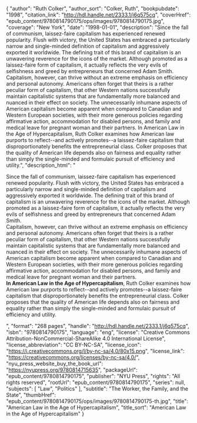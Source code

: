 {
  "author": "Ruth Colker",
  "author_sort": "Colker, Ruth",
  "bookpubdate": "1998",
  "citation_link": "http://hdl.handle.net/2333.1/j6q575cq",
  "coverHref": "epub_content/9780814790175/ops/images/9780814790175.jpg",
  "coverage": "New York",
  "date": "1998-01-01",
  "description": "Since the fall of communism, laissez-faire capitalism has experienced renewed popularity.  Flush with victory, the United States has embraced a particularly narrow and single-minded definition of capitalism and aggressively exported it worldwide.  The defining trait of this brand of capitalism is an unwavering reverence for the icons of the market. Although promoted as a laissez-faire form of capitalism, it actually reflects the very evils of selfishness and greed by entrepreneurs that concerned Adam Smith. Capitalism, however, can thrive without an extreme emphasis on efficiency and personal autonomy.  Americans often forget that theirs is a rather peculiar form of capitalism, that other Western nations successfully maintain capitalistic systems that are fundamentally more balanced and nuanced in their effect on society. The unnecessarily inhumane aspects of American capitalism become apparent when compared to Canadian and Western European societies, with their more generous policies regarding affirmative action, accommodation for disabled persons, and family and medical leave for pregnant woman and their partners. In American Law in the Age of Hypercapitalism, Ruth Colker examines how American law purports to reflect--and actively promotes--a laissez-faire capitalism that disproportionately benefits the entrepreneurial class.  Colker proposes that the quality of American life depends also on fairness and equality rather than simply the single-minded and formulaic pursuit of efficiency and utility.",
  "description_html": "<p>Since the fall of communism, laissez-faire capitalism has experienced renewed popularity.  Flush with victory, the United States has embraced a particularly narrow and single-minded definition of capitalism and aggressively exported it worldwide.  The defining trait of this brand of capitalism is an unwavering reverence for the icons of the market. Although promoted as a laissez-faire form of capitalism, it actually reflects the very evils of selfishness and greed by entrepreneurs that concerned Adam Smith.<br> Capitalism, however, can thrive without an extreme emphasis on efficiency and personal autonomy.  Americans often forget that theirs is a rather peculiar form of capitalism, that other Western nations successfully maintain capitalistic systems that are fundamentally more balanced and nuanced in their effect on society. The unnecessarily inhumane aspects of American capitalism become apparent when compared to Canadian and Western European societies, with their more generous policies regarding affirmative action, accommodation for disabled persons, and family and medical leave for pregnant woman and their partners.<br> <b>In American Law in the Age of Hypercapitalism</b>, Ruth Colker examines how American law purports to reflect--and actively promotes--a laissez-faire capitalism that disproportionately benefits the entrepreneurial class.  Colker proposes that the quality of American life depends also on fairness and equality rather than simply the single-minded and formulaic pursuit of efficiency and utility.</p>",
  "format": "268 pages",
  "handle": "http://hdl.handle.net/2333.1/j6q575cq",
  "isbn": "9780814790175",
  "language": "eng",
  "license": "Creative Commons Attribution-NonCommercial-ShareAlike 4.0 International License",
  "license_abbreviation": "CC BY-NC-SA",
  "license_icon": "https://i.creativecommons.org/l/by-nc-sa/4.0/80x15.png",
  "license_link": "https://creativecommons.org/licenses/by-nc-sa/4.0/",
  "nyu_press_website_buy_the_book_url": "https://nyupress.org/9780814715635",
  "packageUrl": "epub_content/9780814790175",
  "publisher": "NYU Press",
  "rights": "All rights reserved",
  "rootUrl": "epub_content/9780814790175",
  "series": null,
  "subjects": [
    "Law",
    "Politics"
  ],
  "subtitle": "The Worker, the Family, and the State",
  "thumbHref": "epub_content/9780814790175/ops/images/9780814790175-th.jpg",
  "title": "American Law in the Age of Hypercapitalism",
  "title_sort": "American Law in the Age of Hypercapitalism"
}
